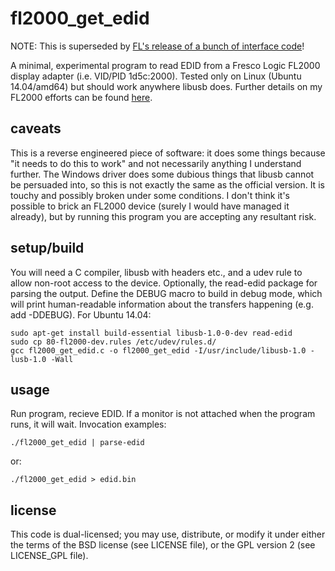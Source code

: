 fl2000_get_edid
===============
NOTE: This is superseded by [FL's release of a bunch of interface code](https://github.com/fresco-fl2000/fl2000)!

A minimal, experimental program to read EDID from a Fresco Logic FL2000 display adapter (i.e. VID/PID 1d5c:2000).  Tested only on Linux (Ubuntu 14.04/amd64) but should work anywhere libusb does.  Further details on my FL2000 efforts can be found [here](http://www.cy384.com/projects/fl2000dx-driver.html).

caveats
-------
This is a reverse engineered piece of software: it does some things because "it needs to do this to work" and not necessarily anything I understand further.  The Windows driver does some dubious things that libusb cannot be persuaded into, so this is not exactly the same as the official version.  It is touchy and possibly broken under some conditions.  I don't think it's possible to brick an FL2000 device (surely I would have managed it already), but by running this program you are accepting any resultant risk.

setup/build
-----------
You will need a C compiler, libusb with headers etc., and a udev rule to allow non-root access to the device.  Optionally, the read-edid package for parsing the output.  Define the DEBUG macro to build in debug mode, which will print human-readable information about the transfers happening (e.g. add -DDEBUG).  For Ubuntu 14.04:

	sudo apt-get install build-essential libusb-1.0-0-dev read-edid
	sudo cp 80-fl2000-dev.rules /etc/udev/rules.d/
	gcc fl2000_get_edid.c -o fl2000_get_edid -I/usr/include/libusb-1.0 -lusb-1.0 -Wall

usage
-----
Run program, recieve EDID.  If a monitor is not attached when the program runs, it will wait.  Invocation examples:

	./fl2000_get_edid | parse-edid
or:

	./fl2000_get_edid > edid.bin

license
-------
This code is dual-licensed; you may use, distribute, or modify it under either the terms of the BSD license (see LICENSE file), or the GPL version 2 (see LICENSE_GPL file).
